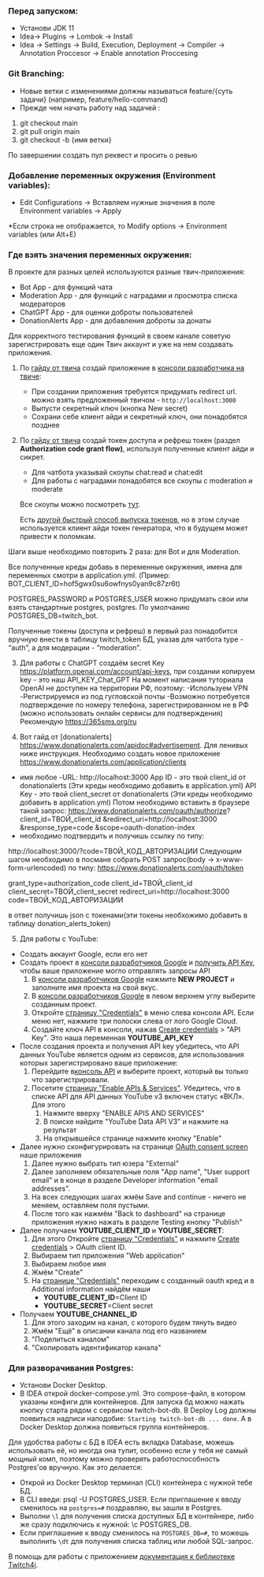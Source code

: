 ### Перед запуском:


- Установи JDK 11
- Idea-> Plugins -> Lombok -> Install
- Idea -> Settings -> Build, Execution, Deployment -> Compiler -> Annotation Proccesor -> Enable annotation Proccesing


  

### Git Branching:

- Новые ветки с изменениями должны называться feature/{суть задачи} (например, feature/hello-command)
- Прежде чем начать работу над задачей :
1. git checkout main
2. git pull origin main
3. git checkout -b {имя ветки}

По завершении создать пул реквест и просить о ревью

### Добавление переменных окружения (Environment variables):

- Edit Configurations ->  Вставляем нужные значения в поле Environment variables -> Apply

*Если строка не отображается, то Modify options -> Environment variables (или Alt+E)

### Где взять значения переменных окружения:

В проекте для разных целей используются разные твич-приложения:

- Bot App - для функций чата
- Moderation App - для функций с наградами и просмотра списка модераторов
- ChatGPT App - для оценки доброты пользователей
- DonationAlerts App - для добавления доброты за донаты


Для корректного тестирования функций в своем канале советую зарегистрировать еще один Твич аккаунт и уже на нем создавать приложения.

1. По [гайду от твича](https://dev.twitch.tv/docs/authentication/register-app/) создай приложение в [консоли разработчика на твиче](https://dev.twitch.tv/console/apps):
    - При создании приложения требуется придумать redirect url. можно взять предложенный твичом - `http://localhost:3000`
    - Выпусти секретный ключ (кнопка New secret)
    - Сохрани себе клиент айди и секретный ключ, они понадобятся позднее
2. По [гайду от твича](https://dev.twitch.tv/docs/authentication/getting-tokens-oauth/) создай токен доступа и рефреш токен (раздел **Authorization code grant flow)**, используя полученные клиент айди и сикрет.
    - Для чатбота указывай скоупы chat:read и chat:edit
    - Для работы с наградами понадобятся все скоупы с moderation и moderate
    
    Все скоупы можно посмотреть [тут](https://dev.twitch.tv/docs/authentication/scopes/).
    
    Есть [другой быстрый способ выпуска токенов](https://twitchtokengenerator.com/), но в этом случае используется клиент айди токен генератора, что в будущем может привести к поломкам. 

Шаги выше необходимо повторить 2 раза: для Bot и для Moderation.

Все полученные креды добавь в переменные окружения, имена для переменных смотри в application.yml. (Пример: BOT_CLIENT_ID=hof5gwx0su6owfnys0yan9c87zr6t)

POSTGRES_PASSWORD и POSTGRES_USER можно придумать свои или взять стандартные postgres, postgres. По умолчанию POSTGRES_DB=twitch_bot.

Полученные токены (доступа и рефреш) в первый раз понадобится вручную внести в таблицу twitch_token БД, указав для чатбота type - “auth”, а для модерации - “moderation”.

3. Для работы с ChatGPT создаём secret Key https://platform.openai.com/account/api-keys, при создании копируем key - это наш API_KEY_Chat_GPT
   На момент написания туториала OpenAI не доступен на территории РФ, поэтому:
   -Используем VPN
   -Регистрируемся из под гугловской почты
   -Возможно потребуется подтверждение по номеру телефона, зарегистрированном не в РФ
   (можно использовать онлайн сервисы для подтверждения) Рекомендую https://365sms.org/ru
    
4. Вот гайд от [donationalerts] https://www.donationalerts.com/apidoc#advertisement. Для ленивых ниже инструкция.
Необходимо создать новое приложение https://www.donationalerts.com/application/clients
- имя любое 
-URL: http://localhost:3000
App ID - это твой client_id от donationalerts (Эти креды необходимо добавить в application.yml)
API Key - это твой client_secret от donationalerts (Эти креды необходимо добавить в application.yml)
Потом необходимо вставить в браузере такой запрос:
https://www.donationalerts.com/oauth/authorize?
client_id=ТВОЙ_client_id
&redirect_uri=http://localhost:3000
&response_type=code
&scope=oauth-donation-index
- необходимо подтвердить и получишь ссылку по типу:

http://localhost:3000/?code=ТВОЙ_КОД_АВТОРИЗАЦИИ
Следующим шагом необходимо в посмане собрать POST запрос(body -> x-www-form-urlencoded) по типу:
https://www.donationalerts.com/oauth/token

grant_type=authorization_code
client_id=ТВОЙ_client_id
client_secret=ТВОЙ_client_secret
redirect_uri=http://localhost:3000
code=ТВОЙ_КОД_АВТОРИЗАЦИИ

в ответ получишь json с токенами(эти токены необхожимо добавить в таблицу donation_alerts_token)

5. Для работы с YouTube:
- Создать аккаунт Google, если его нет
- Создать проект в [консоли разработчиков Google](https://console.developers.google.com/?hl=ru) и [получить API Key](https://developers.google.com/youtube/registering_an_application?hl=ru), чтобы ваше приложение могло отправлять запросы API
   1. В [консоли разработчиков Google](https://console.developers.google.com/?hl=ru) нажмите **NEW PROJECT** и заполните имя проекта на свой вкус.
   2. В [консоли разработчиков Google](https://console.developers.google.com/?hl=ru) в левом верхнем углу выберите созданным проект.
   3. Откройте [страницу "Credentials"](https://console.cloud.google.com/apis/credentials?hl=ru) в меню слева консоли API. Если меню нет, нажмите три полоски слева от лого Google Cloud.
   4. Создайте ключ API в консоли, нажав [Create credentials](https://console.cloud.google.com/apis/credentials?hl=ru) > "API Key". Это наша переменная **YOUTUBE_API_KEY**
- После создания проекта и получения API key убедитесь, что API данных YouTube является одним из сервисов, для использования которых зарегистрировано ваше приложение:
   1. Перейдите в[консоль API](https://console.cloud.google.com/?hl=ru) и выберите проект, который вы только что зарегистрировали.
   2. Посетите [страницу "Enable APIs & Services"](https://console.cloud.google.com/apis/enabled?hl=ru). Убедитесь, что в списке API для API данных YouTube v3 включен статус «ВКЛ». Для этого
      1. Нажмите вверху "ENABLE APIS AND SERVICES"
      2. В поиске найдите "YouTube Data API V3" и нажмите на результат
      3. На открывшейся странице нажмите кнопку "Enable"
- Далее нужно сконфигурировать на странице [OAuth consent screen](https://console.cloud.google.com/apis/credentials/consent?hl=ru) наше приложения
  1. Далее нужно выбрать тип юзера "External"
  2. Далее заполняем обязательные поля "App name", "User support email" и в конце в разделе Developer information "email addresses".
  3. На всех следующих шагах жмём Save and continue - ничего не меняем, оставляем поля пустыми.
  4. После того как нажмём "Back to dashboard" на странице приложения нужно нажать в разделе Testing кнопку "Publish"
- Далее получаем **YOUTUBE_CLIENT_ID** и **YOUTUBE_SECRET**:
  1. Для этого Откройте [страницу "Credentials"](https://console.cloud.google.com/apis/credentials?hl=ru) и нажмите [Create credentials](https://console.cloud.google.com/apis/credentials?hl=ru) > OAuth client ID.
  2. Выбираем тип приложения "Web application"
  3. Выбираем любое имя
  4. Жмём "Create"
  5. На [странице "Credentials"](https://console.cloud.google.com/apis/credentials?hl=ru) переходим с созданный oauth кред и в Additional information найдём наши
     - **YOUTUBE_CLIENT_ID**=Client ID
     - **YOUTUBE_SECRET**=Client secret
- Получаем **YOUTUBE_CHANNEL_ID**
   1. Для этого заходим на канал, с которого будем тянуть видео
   2. Жмём "Ещё" в описании канала под его названием
   3. "Поделиться каналом"
   4. "Скопировать идентификатор канала"


### Для разворачивания Postgres:

- Установи Docker Desktop.
- В IDEA открой docker-compose.yml. Это compose-файл, в котором указаны конфиги для контейнеров. Для запуска бд можно нажать кнопку старта рядом с сервисом twitch-bot-db. В Deploy Log должны появиться надписи наподобие: `Starting twitch-bot-db ... done`. А в Docker Desktop должна появиться группа контейнеров.

Для удобства работы с БД в IDEA есть вкладка Database, можешь использовать её, но иногда она тупит, особенно если у тебя не самый мощный комп, поэтому можно проверять работоспособность Postgres'ов вручную. Как это делается:

- Открой из Docker Desktop терминал (CLI) контейнера с нужной тебе БД.
- В CLI введи: psql -U POSTGRES_USER. Если приглашение к вводу сменилось на `postgres=#` поздравляю, вы зашли в Postgres.
- Выполни `\l` для получения списка доступных БД в контейнере, либо же сразу подключись к нужной: \c POSTGRES_DB.
- Если приглашение к вводу сменилось на `POSTGRES_DB=#`, то можешь выполнить `\dt` для получения списка таблиц или любой SQL-запрос.



В помощь для работы с приложением [документация к библиотеке Twitch4j](https://twitch4j.github.io/).
